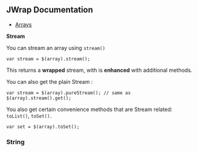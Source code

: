 ## JWrap Documentation

* [Arrays](docs/ARRAY.md)

**Stream**

You can stream an array using `stream()`
```
var stream = $(array).stream();
```

This returns a **wrapped** stream, with is **enhanced** with additional methods.

You can also get the plain Stream :
```
var stream = $(array).pureStream(); // same as $(array).stream().get();
```

You also get certain convenience methods that are Stream related: `toList()`, `toSet()`.
```
var set = $(array).toSet();
```
### String
